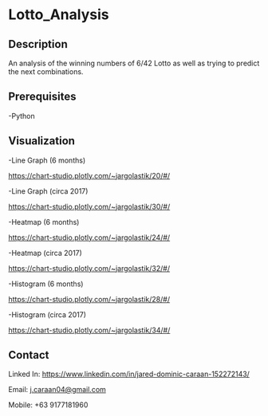 # Lotto_Analysis

## Description
An analysis of the winning numbers of 6/42 Lotto as well as trying to predict the next combinations.

## Prerequisites
-Python

## Visualization
-Line Graph (6 months)

https://chart-studio.plotly.com/~jargolastik/20/#/

-Line Graph (circa 2017)

https://chart-studio.plotly.com/~jargolastik/30/#/

-Heatmap (6 months)

https://chart-studio.plotly.com/~jargolastik/24/#/

-Heatmap (circa 2017)

https://chart-studio.plotly.com/~jargolastik/32/#/

-Histogram (6 months)

https://chart-studio.plotly.com/~jargolastik/28/#/

-Histogram (circa 2017)

https://chart-studio.plotly.com/~jargolastik/34/#/

## Contact
Linked In: https://www.linkedin.com/in/jared-dominic-caraan-152272143/

Email: j.caraan04@gmail.com

Mobile: +63 9177181960
